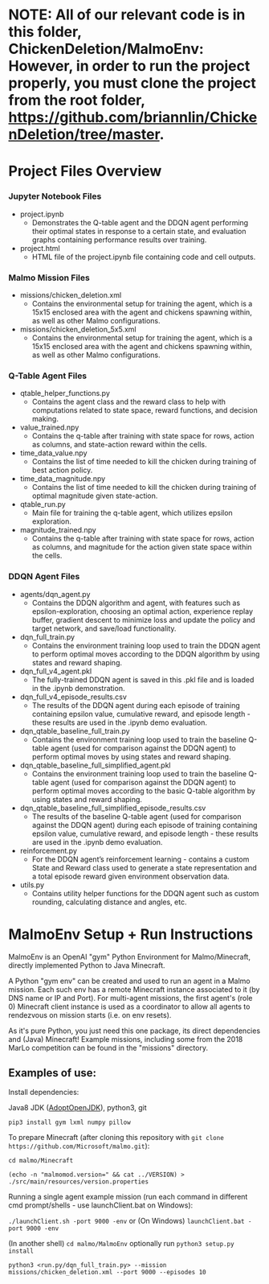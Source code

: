 # NOTE: All of our relevant code is in this folder, ChickenDeletion/MalmoEnv: However, in order to run the project properly, you must clone the project from the root folder, https://github.com/briannlin/ChickenDeletion/tree/master.

# Project Files Overview #

### Jupyter Notebook Files
- project.ipynb 
  - Demonstrates the Q-table agent and the DDQN agent performing their optimal states in response to a certain state, and evaluation graphs containing performance results over training.
- project.html
  - HTML file of the project.ipynb file containing code and cell outputs.

### Malmo Mission Files
- missions/chicken_deletion.xml
  - Contains the environmental setup for training the agent, which is a 15x15 enclosed area with the agent and chickens spawning within, as well as other Malmo configurations.
- missions/chicken_deletion_5x5.xml
  - Contains the environmental setup for training the agent, which is a 15x15 enclosed area with the agent and chickens spawning within, as well as other Malmo configurations.

### Q-Table Agent Files
- qtable_helper_functions.py
  - Contains the agent class and the reward class to help with computations related to state space, reward functions, and decision making.
- value_trained.npy	
  - Contains the q-table after training with state space for rows, action as columns, and state-action reward within the cells.
- time_data_value.npy
  - Contains the list of time needed to kill the chicken during training of best action policy.
- time_data_magnitude.npy
  - Contains the list of time needed to kill the chicken during training of optimal magnitude given state-action.
- qtable_run.py
  - Main file for training the q-table agent, which utilizes epsilon exploration.
- magnitude_trained.npy
  - Contains the q-table after training with state space for rows, action as columns, and magnitude for the action given state space within the cells.

### DDQN Agent Files
- agents/dqn_agent.py
  - Contains the DDQN algorithm and agent, with features such as epsilon-exploration, choosing an optimal action, experience replay buffer, gradient descent to minimize loss and update the policy and target network, and save/load functionality.
- dqn_full_train.py
  - Contains the environment training loop used to train the DDQN agent to perform optimal moves according to the DDQN algorithm by using states and reward shaping.
- dqn_full_v4_agent.pkl
  - The fully-trained DDQN agent is saved in this .pkl file and is loaded in the .ipynb demonstration.
- dqn_full_v4_episode_results.csv
  - The results of the DDQN agent during each episode of training containing epsilon value, cumulative reward, and episode length - these results are used in the .ipynb demo evaluation.
- dqn_qtable_baseline_full_train.py
  - Contains the environment training loop used to train the baseline Q-table agent (used for comparison against the DDQN agent) to perform optimal moves by using states and reward shaping.
- dqn_qtable_baseline_full_simplified_agent.pkl
  - Contains the environment training loop used to train the baseline Q-table agent (used for comparison against the DDQN agent) to perform optimal moves according to the basic Q-table algorithm by using states and reward shaping.
- dqn_qtable_baseline_full_simplified_episode_results.csv
  - The results of the baseline Q-table agent (used for comparison against the DDQN agent) during each episode of training containing epsilon value, cumulative reward, and episode length - these results are used in the .ipynb demo evaluation.
- reinforcement.py
  - For the DDQN agent’s reinforcement learning - contains a custom State and Reward class used to generate a state representation and a total episode reward given environment observation data.
- utils.py
  - Contains utility helper functions for the DDQN agent such as custom rounding, calculating distance and angles, etc.


# MalmoEnv Setup + Run Instructions #

MalmoEnv is an OpenAI "gym" Python Environment for Malmo/Minecraft, directly implemented Python to Java Minecraft.

A Python "gym env" can be created and used to run an agent in a Malmo mission. Each such env has a remote Minecraft instance
associated to it (by DNS name or IP and Port). For multi-agent missions, the first agent's (role 0) Minecraft 
client instance is used as a coordinator to allow all agents to rendezvous on mission starts (i.e. on env resets).

As it's pure Python, you just need this one package, its direct dependencies and (Java) Minecraft! Example missions, including some from the 2018 MarLo competition can be found in the "missions" directory.

## Examples of use: ##

Install dependencies:

Java8 JDK ([AdoptOpenJDK](https://adoptopenjdk.net/)), python3, git

`pip3 install gym lxml numpy pillow`

To prepare Minecraft (after cloning this repository with 
`git clone https://github.com/Microsoft/malmo.git`):

`cd malmo/Minecraft`

`(echo -n "malmomod.version=" && cat ../VERSION) > ./src/main/resources/version.properties` 

Running a single agent example mission (run each command in different cmd prompt/shells - use launchClient.bat on Windows):

`./launchClient.sh -port 9000 -env` or (On Windows) `launchClient.bat -port 9000 -env`

(In another shell) `cd malmo/MalmoEnv` optionally run `python3 setup.py install`

`python3 <run.py/dqn_full_train.py> --mission missions/chicken_deletion.xml --port 9000 --episodes 10`
